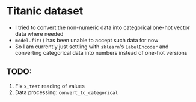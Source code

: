 # Titanic dataset

 - I tried to convert the non-numeric data into categorical one-hot vector data where needed
 - `model.fit()` has been unable to accept such data for now
 - So I am currently just settling with `sklearn`'s `LabelEncoder` and converting categorical data into numbers instead of one-hot versions

 TODO:
 -------
 1. Fix `x_test` reading of values
 2. Data processing: `convert_to_categorical`